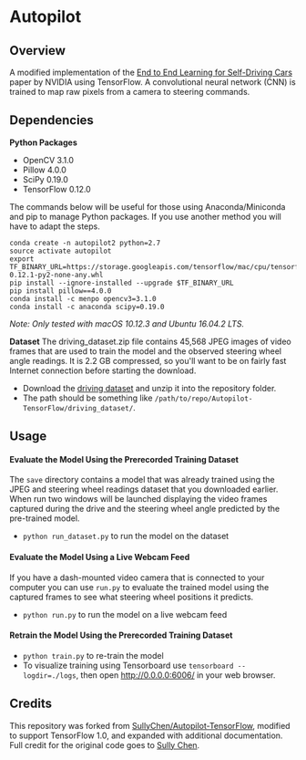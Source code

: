 # Autopilot

## Overview

A modified implementation of the
[End to End Learning for Self-Driving Cars](https://arxiv.org/abs/1604.07316)
paper by NVIDIA using TensorFlow. A convolutional neural network (CNN) is
trained to map raw pixels from a camera to steering commands.

## Dependencies

**Python Packages**
* OpenCV 3.1.0
* Pillow 4.0.0
* SciPy 0.19.0
* TensorFlow 0.12.0

The commands below will be useful for those using Anaconda/Miniconda and pip to
manage Python packages.  If you use another method you will have to adapt the
steps.
```
conda create -n autopilot2 python=2.7
source activate autopilot
export TF_BINARY_URL=https://storage.googleapis.com/tensorflow/mac/cpu/tensorflow-0.12.1-py2-none-any.whl
pip install --ignore-installed --upgrade $TF_BINARY_URL
pip install pillow==4.0.0
conda install -c menpo opencv3=3.1.0
conda install -c anaconda scipy=0.19.0
```

_Note: Only tested with macOS 10.12.3 and Ubuntu 16.04.2 LTS._

**Dataset**
The driving_dataset.zip file contains 45,568 JPEG images of video frames that
are used to train the model and the observed steering wheel angle readings.  It
is 2.2 GB compressed, so you'll want to be on fairly fast Internet connection
before starting the download.
* Download the [driving dataset](http://bit.ly/autopilot-dataset) and unzip it
into the repository folder.
* The path should be something like
`/path/to/repo/Autopilot-TensorFlow/driving_dataset/`.

## Usage

#### Evaluate the Model Using the Prerecorded Training Dataset
The `save` directory contains a model that was already trained using the
JPEG and steering wheel readings dataset that you downloaded earlier.  When run
two windows will be launched displaying the video frames captured during the
drive and the steering wheel angle predicted by the pre-trained model.
* `python run_dataset.py` to run the model on the dataset

#### Evaluate the Model Using a Live Webcam Feed
If you have a dash-mounted video camera that is connected to your computer you
can use `run.py` to evaluate the trained model using the captured frames to see
what steering wheel positions it predicts.
* `python run.py` to run the model on a live webcam feed

#### Retrain the Model Using the Prerecorded Training Dataset
* `python train.py` to re-train the model
* To visualize training using Tensorboard use `tensorboard --logdir=./logs`, then open http://0.0.0.0:6006/ in your web browser.

## Credits
This repository was forked from [SullyChen/Autopilot-TensorFlow](https://github.com/SullyChen/Autopilot-TensorFlow), modified to support TensorFlow 1.0, and expanded with additional
documentation.  Full credit for the original code goes to [Sully Chen](https://github.com/SullyChen).
